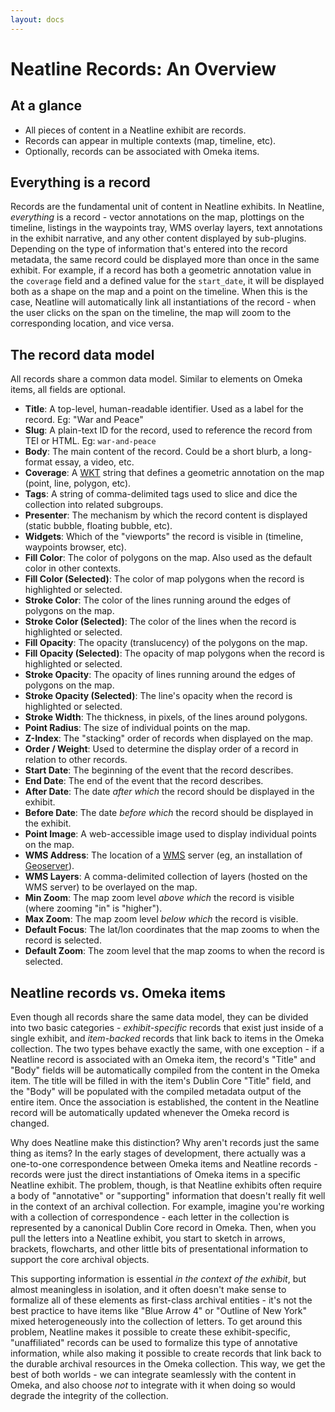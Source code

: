 ```yaml
---
layout: docs
---
```

# Neatline Records: An Overview

## At a glance

  - All pieces of content in a Neatline exhibit are records.
  - Records can appear in multiple contexts (map, timeline, etc).
  - Optionally, records can be associated with Omeka items.

## Everything is a record

Records are the fundamental unit of content in Neatline exhibits. In Neatline, _everything_ is a record - vector annotations on the map, plottings on the timeline, listings in the waypoints tray, WMS overlay layers, text annotations in the exhibit narrative, and any other content displayed by sub-plugins. Depending on the type of information that's entered into the record metadata, the same record could be displayed more than once in the same exhibit. For example, if a record has both a geometric annotation value in the `coverage` field and a defined value for the `start_date`, it will be displayed both as a shape on the map and a point on the timeline. When this is the case, Neatline will automatically link all instantiations of the record - when the user clicks on the span on the timeline, the map will zoom to the corresponding location, and vice versa.

## The record data model

All records share a common data model. Similar to elements on Omeka items, all fields are optional.

  - **Title**: A top-level, human-readable identifier. Used as a label for the record. Eg: "War and Peace"
  - **Slug**: A plain-text ID for the record, used to reference the record from TEI or HTML. Eg: `war-and-peace`
  - **Body**: The main content of the record. Could be a short blurb, a long-format essay, a video, etc.
  - **Coverage**: A [WKT][wkt] string that defines a geometric annotation on the map (point, line, polygon, etc).
  - **Tags**: A string of comma-delimited tags used to slice and dice the collection into related subgroups.
  - **Presenter**: The mechanism by which the record content is displayed (static bubble, floating bubble, etc).
  - **Widgets**: Which of the "viewports" the record is visible in (timeline, waypoints browser, etc).
  - **Fill Color**: The color of polygons on the map. Also used as the default color in other contexts.
  - **Fill Color (Selected)**: The color of map polygons when the record is highlighted or selected.
  - **Stroke Color**: The color of the lines running around the edges of polygons on the map.
  - **Stroke Color (Selected)**: The color of the lines when the record is highlighted or selected.
  - **Fill Opacity**: The opacity (translucency) of the polygons on the map.
  - **Fill Opacity (Selected)**: The opacity of map polygons when the record is highlighted or selected.
  - **Stroke Opacity**: The opacity of lines running around the edges of polygons on the map.
  - **Stroke Opacity (Selected)**: The line's opacity when the record is highlighted or selected.
  - **Stroke Width**: The thickness, in pixels, of the lines around polygons.
  - **Point Radius**: The size of individual points on the map.
  - **Z-Index**: The "stacking" order of records when displayed on the map.
  - **Order / Weight**: Used to determine the display order of a record in relation to other records.
  - **Start Date**: The beginning of the event that the record describes.
  - **End Date**: The end of the event that the record describes.
  - **After Date**: The date _after which_ the record should be displayed in the exhibit.
  - **Before Date**: The date _before which_ the record should be displayed in the exhibit.
  - **Point Image**: A web-accessible image used to display individual points on the map.
  - **WMS Address**: The location of a [WMS][wms] server (eg, an installation of [Geoserver][geoserver]).
  - **WMS Layers**: A comma-delimited collection of layers (hosted on the WMS server) to be overlayed on the map.
  - **Min Zoom**: The map zoom level _above which_ the record is visible (where zooming "in" is "higher").
  - **Max Zoom**: The map zoom level _below which_ the record is visible.
  - **Default Focus**: The lat/lon coordinates that the map zooms to when the record is selected.
  - **Default Zoom**: The zoom level that the map zooms to when the record is selected.

## Neatline records vs. Omeka items

Even though all records share the same data model, they can be divided into two basic categories - _exhibit-specific_ records that exist just inside of a single exhibit, and _item-backed_ records that link back to items in the Omeka collection. The two types behave exactly the same, with one exception - if a Neatline record is associated with an Omeka item, the record's "Title" and "Body" fields will be automatically compiled from the content in the Omeka item. The title will be filled in with the item's Dublin Core "Title" field, and the "Body" will be populated with the compiled metadata output of the entire item. Once the association is established, the content in the Neatline record will be automatically updated whenever the Omeka record is changed.

Why does Neatline make this distinction? Why aren't records just the same thing as items? In the early stages of development, there actually was a one-to-one correspondence between Omeka items and Neatline records - records were just the direct instantiations of Omeka items in a specific Neatline exhibit. The problem, though, is that Neatline exhibits often require a body of "annotative" or "supporting" information that doesn't really fit well in the context of an archival collection. For example, imagine you're working with a collection of correspondence - each letter in the collection is represented by a canonical Dublin Core record in Omeka. Then, when you pull the letters into a Neatline exhibit, you start to sketch in arrows, brackets, flowcharts, and other little bits of presentational information to support the core archival objects.

This supporting information is essential _in the context of the exhibit_, but almost meaningless in isolation, and it often doesn't make sense to formalize all of these elements as first-class archival entities - it's not the best practice to have items like "Blue Arrow 4" or "Outline of New York" mixed heterogeneously into the collection of letters. To get around this problem, Neatline makes it possible to create these exhibit-specific, "unaffiliated" records can be used to formalize this type of annotative information, while also making it possible to create records that link back to the durable archival resources in the Omeka collection. This way, we get the best of both worlds - we can integrate seamlessly with the content in Omeka, and also choose _not_ to integrate with it when doing so would degrade the integrity of the collection.


[wkt]: http://en.wikipedia.org/wiki/Well-known_text
[wms]: http://en.wikipedia.org/wiki/Web_Map_Service
[geoserver]: http://geoserver.org/
